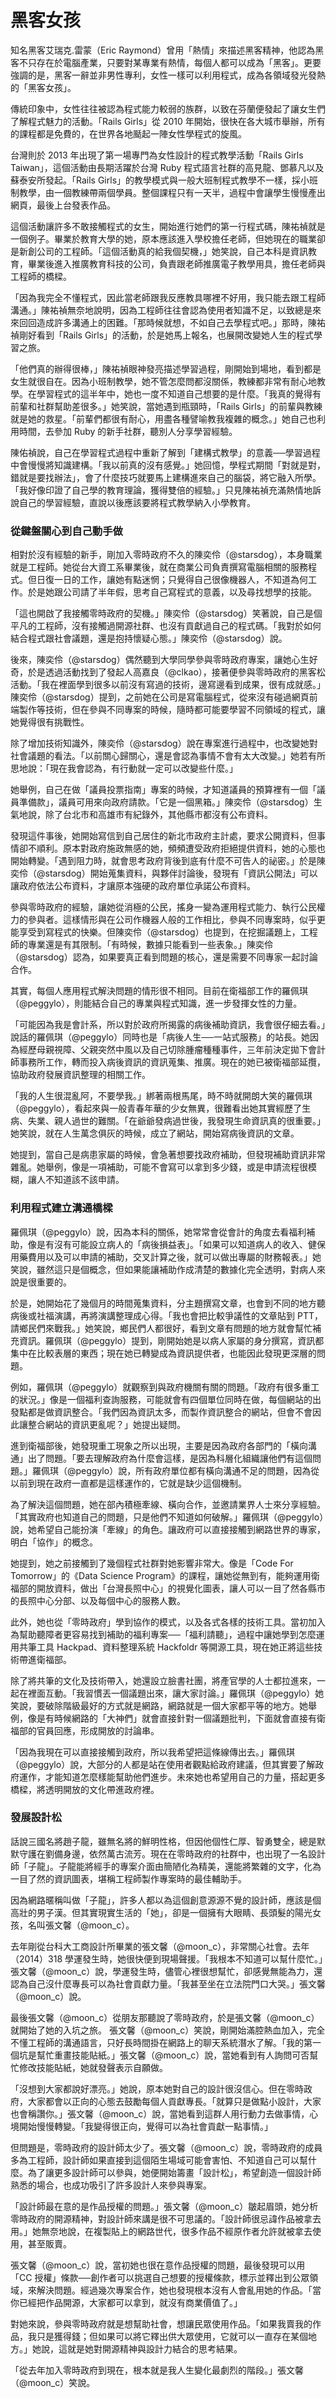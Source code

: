 # 黑客女孩

知名黑客艾瑞克.雷蒙（Eric Raymond）曾用「熱情」來描述黑客精神，他認為黑客不只存在於電腦產業，只要對某專業有熱情，每個人都可以成為「黑客」。更要強調的是，黑客一辭並非男性專利，女性一樣可以利用程式，成為各領域發光發熱的「黑客女孩」。

傳統印象中，女性往往被認為程式能力較弱的族群，以致在芬蘭便發起了讓女生們了解程式魅力的活動。「Rails Girls」從 2010 年開始，很快在各大城市舉辦，所有的課程都是免費的，在世界各地颳起一陣女性學程式的旋風。

台灣則於 2013 年出現了第一場專門為女性設計的程式教學活動「Rails Girls Taiwan」，這個活動由長期活躍於台灣 Ruby 程式語言社群的高見龍、鄧慕凡以及蘇泰安所發起。「Rails Girls」的教學模式與一般大班制程式教學不一樣，採小班制教學，由一個教練帶兩個學員。整個課程只有一天半，過程中會讓學生慢慢產出網頁，最後上台發表作品。

這個活動讓許多不敢接觸程式的女生，開始進行她們的第一行程式碼，陳祐禎就是一個例子。畢業於教育大學的她，原本應該進入學校擔任老師，但她現在的職業卻是新創公司的工程師。「這個活動真的給我個契機，」她笑說，自己本科是資訊教育，畢業後進入推廣教育科技的公司，負責跟老師推廣電子教學用具，擔任老師與工程師的橋樑。

「因為我完全不懂程式，因此當老師跟我反應教具哪裡不好用，我只能去跟工程師溝通。」陳祐禎無奈地說明，因為工程師往往會認為使用者知識不足，以致總是來來回回造成許多溝通上的困難。「那時候就想，不如自己去學程式吧。」那時，陳祐禎剛好看到「Rails Girls」的活動，於是她馬上報名，也展開改變她人生的程式學習之旅。

「他們真的辦得很棒，」陳祐禎眼神發亮描述學習過程，剛開始到場地，看到都是女生就很自在。因為小班制教學，她不管怎麼問都沒關係，教練都非常有耐心地教學。在學習程式的這半年中，她也一度不知道自己想要的是什麼。「我真的覺得有前輩和社群幫助差很多。」她笑說，當她遇到瓶頸時，「Rails Girls」的前輩與教練就是她的救星。「前輩們都很有耐心，用盡各種譬喻教我複雜的概念。」她自己也利用時間，去參加 Ruby 的新手社群，聽別人分享學習經驗。

陳佑禎說，自己在學習程式過程中重新了解到「建構式教學」的意義──學習過程中會慢慢將知識建構。「我以前真的沒有感覺。」她回憶，學程式期間「對就是對，錯就是要找辦法」，會了什麼技巧就要馬上建構進來自己的腦袋，將它融入所學。「我好像印證了自己學的教育理論，獲得雙倍的經驗。」只見陳祐禎充滿熱情地訴說自己的學習經驗，直說以後應該要將程式教學納入小學教育。

### 從鍵盤關心到自己動手做

相對於沒有經驗的新手，剛加入零時政府不久的陳奕伶（@starsdog），本身職業就是工程師。她從台大資工系畢業後，就在商業公司負責撰寫電腦相關的服務程式。但日復一日的工作，讓她有點迷惘；只覺得自己很像機器人，不知道為何工作。於是她跟公司請了半年假，思考自己寫程式的意義，以及尋找想學的技能。

「這也開啟了我接觸零時政府的契機。」陳奕伶（@starsdog）笑著說，自己是個平凡的工程師，沒有接觸過開源社群、也沒有貢獻過自己的程式碼。「我對於如何結合程式跟社會議題，還是抱持懷疑心態。」陳奕伶（@starsdog）說。

後來，陳奕伶（@starsdog）偶然聽到大學同學參與零時政府專案，讓她心生好奇，於是透過活動找到了發起人高嘉良（@clkao），接著便參與零時政府的黑客松活動。「我在裡面學到很多以前沒有寫過的技術，邊寫邊看到成果，很有成就感。」陳奕伶（@starsdog）提到，之前她在公司是寫電腦程式，從來沒有碰過網頁前端製作等技術，但在參與不同專案的時候，隨時都可能要學習不同領域的程式，讓她覺得很有挑戰性。

除了增加技術知識外，陳奕伶（@starsdog）說在專案進行過程中，也改變她對社會議題的看法。「以前關心歸關心，還是會認為事情不會有太大改變。」她若有所思地說：「現在我會認為，有行動就一定可以改變些什麼。」

她舉例，自己在做「議員投票指南」專案的時候，才知道議員的預算裡有一個「議員準備款」，議員可用來向政府請款。「它是一個黑箱。」陳奕伶（@starsdog）生氣地說，除了台北市和高雄市有紀錄外，其他縣市都沒有公布資料。

發現這件事後，她開始寫信到自己居住的新北市政府主計處，要求公開資料，但事情卻不順利。原本對政府施政無感的她，頻頻遭受政府拒絕提供資料，她的心態也開始轉變。「遇到阻力時，就會思考政府背後到底有什麼不可告人的祕密。」於是陳奕伶（@starsdog）開始蒐集資料，與夥伴討論後，發現有「資訊公開法」可以讓政府依法公布資料，才讓原本強硬的政府單位承諾公布資料。

參與零時政府的經驗，讓她從消極的公民，搖身一變為運用程式能力、執行公民權力的參與者。這樣情形與在公司作機器人般的工作相比，參與不同專案時，似乎更能享受到寫程式的快樂。但陳奕伶（@starsdog）也提到，在挖掘議題上，工程師的專業還是有其限制。「有時候，數據只能看到一些表象。」陳奕伶（@starsdog）認為，如果要真正看到問題的核心，還是需要不同專家一起討論合作。

其實，每個人應用程式解決問題的情形很不相同。目前在衛福部工作的羅佩琪（@peggylo），則能結合自己的專業與程式知識，進一步發揮女性的力量。

「可能因為我是會計系，所以對於政府所揭露的病後補助資訊，我會很仔細去看。」說話的羅佩琪（@peggylo）同時也是「病後人生──一站式服務」的站長。她因為經歷母親視障、父親突然中風以及自己切除腫瘤種種事件，三年前決定拋下會計師事務所工作，轉而投入病後資訊的資訊蒐集、推廣。現在的她已被衛福部延攬，協助政府發展資訊整理的相關工作。

「我的人生很混亂阿，不要學我。」綁著兩根馬尾，時不時就開朗大笑的羅佩琪（@peggylo），看起來與一般青春年華的少女無異，很難看出她其實經歷了生病、失業、親人過世的難關。「在爺爺發病過世後，我發現生命資訊真的很重要。」她笑說，就在人生萬念俱灰的時候，成立了網站，開始寫病後資訊的文章。

她提到，當自己是病患家屬的時候，會急著想要找政府補助，但發現補助資訊非常雜亂。她舉例，像是一項補助，可能不會寫可以拿到多少錢，或是申請流程很模糊，讓人不知道該不該申請。

### 利用程式建立溝通橋樑

羅佩琪（@peggylo）說，因為本科的關係，她常常會從會計的角度去看福利補助，像是有沒有可能設立病人的「病後損益表」。「如果可以知道病人的收入、健保用藥費用以及可以申請的補助，交叉計算之後，就可以做出專屬的財務報表。」她笑說，雖然這只是個概念，但如果能讓補助作成清楚的數據化完全透明，對病人來說是很重要的。

於是，她開始花了幾個月的時間蒐集資料，分主題撰寫文章，也會到不同的地方聽病後或社福演講，再將演講整理成心得。「我也會把比較爭議性的文章貼到 PTT，請鄉民們來戰我。」她笑說，鄉民們人都很好，看到文章有問題的地方就會幫忙補充資訊。羅佩琪（@peggylo）提到，剛開始她是以病人家屬的身分撰寫，資訊都集中在比較表層的東西；現在她已轉變成為資訊提供者，也能因此發現更深層的問題。

例如，羅佩琪（@peggylo）就觀察到與政府機關有關的問題。「政府有很多重工的狀況。」像是一個福利查詢服務，可能就會有四個單位同時在做，每個網站的出發點都是做資訊整合。「我們因為資訊太多，而製作資訊整合的網站，但會不會因此讓整合網站的資訊更亂呢？」她提出疑問。

進到衛福部後，她發現重工現象之所以出現，主要是因為政府各部門的「橫向溝通」出了問題。「要去理解政府為什麼會這樣，是因為科層化組織讓他們有這個問題。」羅佩琪（@peggylo）說，所有政府單位都有橫向溝通不足的問題，因為從以前到現在政府一直都是這樣運作的，它就是缺少這個機制。

為了解決這個問題，她在部內積極牽線、橫向合作，並邀請業界人士來分享經驗。「其實政府也知道自己的問題，只是他們不知道如何破解。」羅佩琪（@peggylo）說，她希望自己能扮演「牽線」的角色。讓政府可以直接接觸到網路世界的專家，明白「協作」的概念。

她提到，她之前接觸到了幾個程式社群對她影響非常大。像是「Code For Tomorrow」的《Data Science Program》的課程，讓她從無到有，能夠運用衛福部的開放資料，做出「台灣長照中心」的視覺化圖表，讓人可以一目了然各縣市的長照中心分部、以及每個中心的服務人數。

此外，她也從「零時政府」學到協作的模式，以及各式各樣的技術工具。當初加入為幫助聽障者更容易找到補助的福利專案──「福利請聽」，過程中讓她學到怎麼運用共筆工具 Hackpad、資料整理系統 Hackfoldr 等開源工具，現在她正將這些技術帶進衛福部。

除了將共筆的文化及技術帶入，她還設立臉書社團，將產官學的人士都拉進來，一起在裡面互動。「我習慣丟一個議題出來，讓大家討論。」羅佩琪（@peggylo）她笑說，要破除階級最好的方式就是網路，網路就是一個大家都平等的地方。她舉例，像是有時候網路的「大神們」就會直接針對一個議題批判，下面就會直接有衛福部的官員回應，形成開放的討論串。

「因為我現在可以直接接觸到政府，所以我希望把這條線傳出去。」羅佩琪（@peggylo）說，大部分的人都是站在使用者觀點給政府建議，但其實要了解政府運作，才能知道怎麼樣能幫助他們進步。未來她也希望用自己的力量，搭起更多橋樑，將透明開放的文化帶進政府裡。

### 發展設計松

話說三國名將趙子龍，雖無名將的鮮明性格，但因他個性仁厚、智勇雙全，總是默默守護在劉備身邊，依然萬古流芳。現在在零時政府的社群中，也出現了一名設計師「子龍」。子龍能將經手的專案介面由簡陋化為精美，還能將繁雜的文字，化為一目了然的資訊圖表，堪稱工程師製作專案時的最佳輔助手。

因為網路暱稱叫做「子龍」，許多人都以為這個創意源源不覺的設計師，應該是個高壯的男子漢。但其實現實生活的「她」，卻是一個擁有大眼睛、長頭髮的陽光女孩，名叫張文馨（@moon_c）。

去年剛從台科大工商設計所畢業的張文馨（@moon_c），非常關心社會。去年（2014）318 學運發生時，她很快便到現場聲援。「我根本不知道可以幫什麼忙。」張文馨（@moon_c）說，學運發生時，儘管心裡很想幫忙，卻感覺無能為力，還認為自己沒什麼專長可以為社會貢獻力量。「我甚至坐在立法院門口大哭。」張文馨（@moon_c）說。

最後張文馨（@moon_c）從朋友那聽說了零時政府，於是張文馨（@moon_c）就開始了她的入坑之旅。 張文馨（@moon_c）笑說，剛開始滿腔熱血加入，完全不懂工程師的溝通語言，只好長時間掛在網路上的聊天系統潛水了解。「我的第一個坑是幫忙重畫技能貼紙。」張文馨（@moon_c）說，當她看到有人詢問可否幫忙修改技能貼紙，她就發聲表示自願做。

「沒想到大家都說好漂亮。」她說，原本她對自己的設計很沒信心。但在零時政府，大家都會以正向的心態去鼓勵每個人貢獻專長。「就算只是做點小設計，大家也會稱讚你。」張文馨（@moon_c）說，當她看到這群人用行動力去做事情，心境開始慢慢轉變。「我變得很正向，覺得可以為社會貢獻一點事情。」

但問題是，零時政府的設計師太少了。張文馨（@moon_c）說，零時政府的成員多為工程師，設計師如果直接到這個陌生場域可能會害怕、不知道自己可以幫什麼。為了讓更多設計師可以參與，她便開始籌畫「設計松」，希望創造一個設計師熟悉的場合，也成功吸引了許多設計人來參與專案。

「設計師最在意的是作品授權的問題。」張文馨（@moon_c）皺起眉頭，她分析零時政府的開源精神，對設計師來講是很不可思議的。「設計師很忌諱作品被拿去用。」她無奈地說，在複製貼上的網路世代，很多作品不經原作者允許就被拿去使用，甚至販賣。

張文馨（@moon_c）說，當初她也很在意作品授權的問題，最後發現可以用「CC 授權」條款──創作者可以挑選自己想要的授權條款，標示並釋出到公眾領域，來解決問題。經過幾次專案合作，她也發現根本沒有人會亂用她的作品。「當你已經把作品開源，大家都可以拿到，就沒有商業價值了。」

對她來說，參與零時政府就是想幫助社會，想讓民眾使用作品。「如果我賣我的作品，我只是獲得錢；但如果可以將它釋出供大眾使用，它就可以一直存在某個地方。」她說，這就是她對開源精神與設計力結合的思考結果。

「從去年加入零時政府到現在，根本就是我人生變化最劇烈的階段。」張文馨（@moon_c）笑說。
